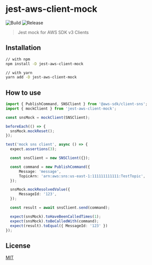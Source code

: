 # jest-aws-client-mock
![Build](https://github.com/hupe1980/jest-aws-client-mock/workflows/build/badge.svg)
![Release](https://github.com/hupe1980/jest-aws-client-mock/workflows/release/badge.svg)

> Jest mock for AWS SDK v3 Clients

## Installation
```bash
// with npm
npm install -D jest-aws-client-mock

// with yarn
yarn add -D jest-aws-client-mock
```

## How to use
```typescript
import { PublishCommand, SNSClient } from '@aws-sdk/client-sns';
import { mockClient } from 'jest-aws-client-mock';

const snsMock = mockClient(SNSClient);

beforeEach(() => {
  snsMock.mockReset();
});

test('mock sns client', async () => {
  expect.assertions(3);

  const snsClient = new SNSClient({});

  const command = new PublishCommand({
      Message: 'message',
      TopicArn: 'arn:aws:sns:us-east-1:111111111111:TestTopic',
  });

  snsMock.mockResolvedValue({
      MessageId: '123',
  });

  const result = await snsClient.send(command);

  expect(snsMock).toHaveBeenCalledTimes(1);
  expect(snsMock).toBeCalledWith(command);
  expect(result).toEqual({ MessageId: '123' })
});
```

## License
[MIT](LICENSE)
